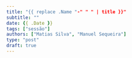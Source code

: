 ```yaml
---
title: "{{ replace .Name "-" " " | title }}"
subtitle: ""
date: {{ .Date }}
tags: ["sessão"]
authors: ["Matias Silva", "Manuel Sequeira"]
type: "post"
draft: true
---
```

